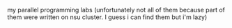 my parallel programming labs (unfortunately not all of them because part of them were written on nsu cluster. I guess i can find them but i'm lazy)
